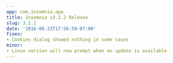 ```yaml
---
app: com.insomnia.app
title: Insomnia v3.2.2 Release
slug: 3.2.2
date: '2016-08-23T17:56:50-07:00'
fixes:
- Cookies dialog showed nothing in some cases
minor:
- Linux version will now prompt when an update is available
---
```


